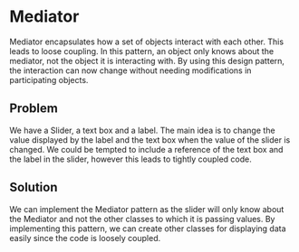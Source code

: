 # Mediator

Mediator encapsulates how a set of objects interact with each other. This leads to loose coupling.
In this pattern, an object only knows about the mediator, not the object it is interacting with. 
By using this design pattern, the interaction can now change without needing modifications in participating
objects.

## Problem

We have a Slider, a text box and a label. The main idea is to change the value displayed by the label and the
text box when the value of the slider is changed. We could be tempted to include a reference of the text box and
the label in the slider, however this leads to tightly coupled code.

## Solution

We can implement the Mediator pattern as the slider will only know about the Mediator and not the other
classes to which it is passing values. By implementing this pattern, we can create other classes for
displaying data easily since the code is loosely coupled.